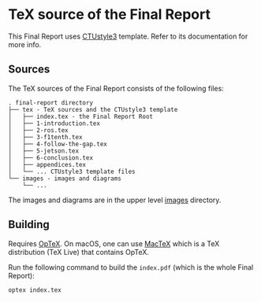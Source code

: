 # TeX source of the Final Report

This Final Report uses [CTUstyle3](https://github.com/olsak/CTUstyle3) template. Refer to its documentation
for more info.

## Sources

The TeX sources of the Final Report consists of the following files:
```text
. final-report directory
├── tex - TeX sources and the CTUstyle3 template
│   ├── index.tex - the Final Report Root
│   ├── 1-introduction.tex
│   ├── 2-ros.tex
│   ├── 3-f1tenth.tex
│   ├── 4-follow-the-gap.tex
│   ├── 5-jetson.tex
│   ├── 6-conclusion.tex
│   ├── appendices.tex
│   └── ... CTUstyle3 template files
└── images - images and diagrams
    └── ...

```

The images and diagrams are in the upper level [images](../images) directory.


## Building

Requires [OpTeX](https://petr.olsak.net/optex/). On macOS, one can use [MacTeX](https://www.tug.org/mactex/)
which is a TeX distribution (TeX Live) that contains OpTeX.

Run the following command to build the `index.pdf` (which is the whole Final Report):
```bash
optex index.tex
```
